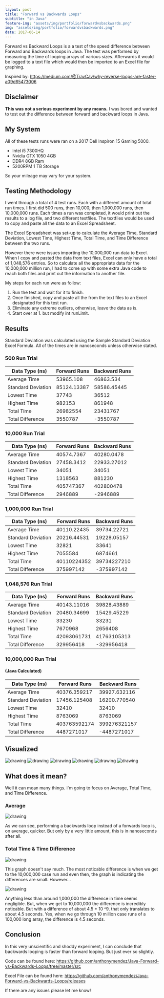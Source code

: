 ```yaml
---
layout: post
title: "Forward vs Backwards Loops"
subtitle: "in Java"
feature-img: "assets/img/portfolio/forwardvsbackwards.png"
img: "assets/img/portfolio/forwardvsbackwards.png"
date: 2017-06-14
---
```

Forward vs Backward Loops is a a test of the speed difference between Forward and Backwards loops in Java. The test was performed by measuring the time of looping arrays of various sizes. Afterwards it would be logged to a text file which would then be imported to an Excel file for graphing.

Inspired by: <a href="https://medium.com/@TravCav/why-reverse-loops-are-faster-a09d65473006">https://medium.com/@TravCav/why-reverse-loops-are-faster-a09d65473006</a>

## Disclaimer

<b>This was not a serious experiment by any means.</b> I was bored and wanted to test out the difference between forward and backward loops in Java.

## My System

All of these tests runs were ran on a 2017 Dell Inspiron 15 Gaming 5000.
- Intel i5 7300HQ
- Nvidia GTX 1050 4GB
- DDR4 8GB Ram
- 5200RPM 1 TB Storage

So your mileage may vary for your system.

## Testing Methodology

I went through a total of 4 test runs. Each with a different amount of total run times. I first did 500 runs, then 10,000, then 1,000,000 runs, then 10,000,000 runs. Each times a run was completed, it would print out the results to a log file, and two different textfiles. The textfiles would be used to copy and paste all the data to an Excel Spreadsheet. 

The Excel Spreadsheet was set-up to calculate the Average Time, Standard Deviation, Lowest Time, Highest Time, Total Time, and Time Difference between the two runs.

However there were issues importing the 10,000,000 run data to Excel. When I copy and pasted the data from text files, Excel can only have a total of 1,048,576 entries. So to calculate all the appropriate data for the 10,000,000 million run, I had to come up with some extra Java code to reach both files and print out the information to another file. 

My steps for each run were as follow:

1. Run the test and wait for it to finish.
2. Once finished, copy and paste all the from the text files to an Excel designated for this test run.
3. Eliminate any extreme outliers, otherwise, leave the data as is.
4. Start over at 1. but modify int runLimit.

## Results

Standard Deviation was calculated using the Sample Standard Deviation Excel Formula.
All of the times are in nanoseconds unless otherwise stated.

### 500 Run Trial

| Data Type (ns) | Forward Runs | Backward Runs |
|---|---|---|
| Average Time | 53965.108 | 46863.534 |
| Standard Deviation | 85124.13387	| 58586.45445 |
| Lowest Time	| 37743	| 36512 |
| Highest Time |	982153	| 861948 |
| Total Time |	26982554	| 23431767 |
| Total Difference |	3550787	| -3550787 |

### 10,000 Run Trial

| Data Type (ns) | Forward Runs | Backward Runs |
|---|---|---|
| Average Time | 40574.7367	| 40280.0478 |
| Standard Deviation | 27458.3412	| 22933.27012 |
| Lowest Time	| 34051	| 34051 |
| Highest Time |	1318563	| 881230 |
| Total Time |	405747367	| 402800478 |
| Total Difference |	2946889	| -2946889 |

### 1,000,000 Run Trial

| Data Type (ns) | Forward Runs | Backward Runs |
|---|---|---|
| Average Time | 40110.22435 | 39734.22721 |
| Standard Deviation | 20216.44531 | 19228.05157 |
| Lowest Time	| 32821	| 33641 |
| Highest Time |	7055584	| 6874661 |
| Total Time |	40110224352	| 39734227210 |
| Total Difference |	375997142	| -375997142 |

### 1,048,576 Run Trial

| Data Type (ns) | Forward Runs | Backward Runs |
|---|---|---|
| Average Time | 40143.11016	| 39828.43889 |
| Standard Deviation | 20480.34699 | 15429.45229 |
| Lowest Time	| 33230	| 33231 |
| Highest Time |	7670968	| 2656408 |
| Total Time |	42093061731	| 41763105313 |
| Total Difference |	329956418	| -329956418 |

### 10,000,000 Run Trial 
#### (Java Calculated)

| Data Type (ns) | Forward Runs | Backward Runs |
|---|---|---|
| Average Time | 40376.359217	| 39927.632116 |
| Standard Deviation | 17456.125408 | 16200.770540 |
| Lowest Time	| 32410	| 32410 |
| Highest Time |	8763069	| 8763069 |
| Total Time |	403763592174	| 399276321157 |
| Total Difference |	4487271017	| -4487271017 |

## Visualized

![drawing](https://github.com/anthonymendez/Java-Forward-vs-Backwards-Loops/raw/master/img/Averages_FRvsBR.png?raw=true)
![drawing](https://github.com/anthonymendez/Java-Forward-vs-Backwards-Loops/raw/master/img/STDEV_FRvsBR.png?raw=true)
![drawing](https://github.com/anthonymendez/Java-Forward-vs-Backwards-Loops/raw/master/img/MIN_FRvsBR.png?raw=true)
![drawing](https://github.com/anthonymendez/Java-Forward-vs-Backwards-Loops/raw/master/img/HIGH_FRvsBR.png?raw=true)
![drawing](https://github.com/anthonymendez/Java-Forward-vs-Backwards-Loops/raw/master/img/TotalTime_FRvsBR.png?raw=true)
![drawing](https://github.com/anthonymendez/Java-Forward-vs-Backwards-Loops/raw/master/img/TimeDifference_FRvsBR.png?raw=true)

## What does it mean?

Well it can mean many things. I'm going to focus on Average, Total Time, and Time Difference.

### Average

![drawing](https://github.com/anthonymendez/Java-Forward-vs-Backwards-Loops/raw/master/img/Averages_FRvsBR.png?raw=true)

As we can see, performing a backwards loop instead of a forwards loop is, on average, quicker. But only by a very little amount, this is in nanoseconds after all. 

### Total Time & Time Difference

![drawing](https://github.com/anthonymendez/Java-Forward-vs-Backwards-Loops/raw/master/img/TotalTime_FRvsBR.png?raw=true)

This graph doesn't say much. The most noticable difference is when we get to the 10,000,000 case run and even then, the graph is indicating the differences are small. However...

![drawing](https://github.com/anthonymendez/Java-Forward-vs-Backwards-Loops/raw/master/img/TimeDifference_FRvsBR.png?raw=true)

Anything less than around 1,000,000 the difference in time seems negligible. But, when we get to 10,000,000 the difference is incredibly noticable. But with a difference of about 4.5 \* 10 \^9, that only translates to about 4.5 seconds. Yes, when we go through 10 million case runs of a 100,000 long array, the difference is 4.5 seconds.

## Conclusion

In this very unscientific and shoddy experiment, I can conclude that backwards looping is faster than forward looping. But just ever so slightly.

Code can be found here: <a href = "https://github.com/anthonymendez/Java-Forward-vs-Backwards-Loops/tree/master/src">https://github.com/anthonymendez/Java-Forward-vs-Backwards-Loops/tree/master/src</a>

Excel File can be found here: <a href = "https://github.com/anthonymendez/Java-Forward-vs-Backwards-Loops/releases">https://github.com/anthonymendez/Java-Forward-vs-Backwards-Loops/releases</a>

If there are any issues please let me know!
